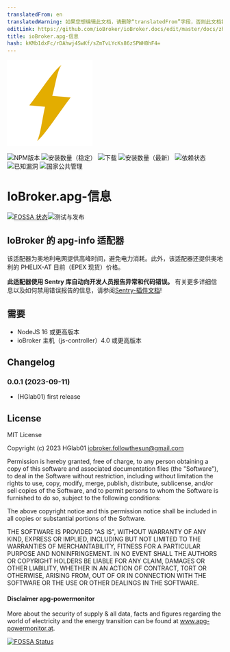 ```yaml
---
translatedFrom: en
translatedWarning: 如果您想编辑此文档，请删除“translatedFrom”字段，否则此文档将再次自动翻译
editLink: https://github.com/ioBroker/ioBroker.docs/edit/master/docs/zh-cn/adapterref/iobroker.apg-info/README.md
title: ioBroker.apg-信息
hash: kKMb1dxFc/rDAhwj4SwKf/sZmTvLYcKs86zSPWHBhF4=
---
```

![标识](../../../en/adapterref/iobroker.apg-info/admin/apg-info.png)

![NPM版本](http://img.shields.io/npm/v/iobroker.apg-info.svg)
![安装数量（稳定）](http://iobroker.live/badges/apg-info-stable.svg)
![下载](https://img.shields.io/npm/dm/iobroker.apg-info.svg)
![安装数量（最新）](http://iobroker.live/badges/apg-info-installed.svg)
![依赖状态](https://img.shields.io/librariesio/release/npm/iobroker.apg-info)
![已知漏洞](https://snyk.io/test/github/HGlab01/ioBroker.apg-info/badge.svg)
![国家公共管理](https://nodei.co/npm/iobroker.apg-info.png?downloads=true)

# IoBroker.apg-信息
[![FOSSA 状态](https://app.fossa.com/api/projects/git%2Bgithub.com%2FHGlab01%2FioBroker.apg-info.svg?type=shield)](https://app.fossa.com/projects/git%2Bgithub.com%2FHGlab01%2FioBroker.apg-info?ref=badge_shield)![测试与发布](https://github.com/HGlab01/ioBroker.apg-info/workflows/Test%20and%20Release/badge.svg)

## IoBroker 的 apg-info 适配器
该适配器为奥地利电网提供高峰时间，避免电力消耗。此外，该适配器还提供奥地利的 PHELIX-AT 日前（EPEX 现货）价格。

**此适配器使用 Sentry 库自动向开发人员报告异常和代码错误。** 有关更多详细信息以及如何禁用错误报告的信息，请参阅[Sentry-插件文档](https://github.com/ioBroker/plugin-sentry#plugin-sentry)!

## 需要
* NodeJS 16 或更高版本
* ioBroker 主机（js-controller）4.0 或更高版本

## Changelog
<!--
    Placeholder for the next version (at the beginning of the line):
    ### __WORK IN PROGRESS__
-->
### 0.0.1 (2023-09-11)
* (HGlab01) first release

## License
MIT License

Copyright (c) 2023 HGlab01 <iobroker.followthesun@gmail.com>

Permission is hereby granted, free of charge, to any person obtaining a copy
of this software and associated documentation files (the "Software"), to deal
in the Software without restriction, including without limitation the rights
to use, copy, modify, merge, publish, distribute, sublicense, and/or sell
copies of the Software, and to permit persons to whom the Software is
furnished to do so, subject to the following conditions:

The above copyright notice and this permission notice shall be included in all
copies or substantial portions of the Software.

THE SOFTWARE IS PROVIDED "AS IS", WITHOUT WARRANTY OF ANY KIND, EXPRESS OR
IMPLIED, INCLUDING BUT NOT LIMITED TO THE WARRANTIES OF MERCHANTABILITY,
FITNESS FOR A PARTICULAR PURPOSE AND NONINFRINGEMENT. IN NO EVENT SHALL THE
AUTHORS OR COPYRIGHT HOLDERS BE LIABLE FOR ANY CLAIM, DAMAGES OR OTHER
LIABILITY, WHETHER IN AN ACTION OF CONTRACT, TORT OR OTHERWISE, ARISING FROM,
OUT OF OR IN CONNECTION WITH THE SOFTWARE OR THE USE OR OTHER DEALINGS IN THE
SOFTWARE.

#### Disclaimer apg-powermonitor
More about the security of supply & all data, facts and figures regarding the world of electricity and the energy transition can be found at www.apg-powermonitor.at.


[![FOSSA Status](https://app.fossa.com/api/projects/git%2Bgithub.com%2FHGlab01%2FioBroker.apg-info.svg?type=large)](https://app.fossa.com/projects/git%2Bgithub.com%2FHGlab01%2FioBroker.apg-info?ref=badge_large)